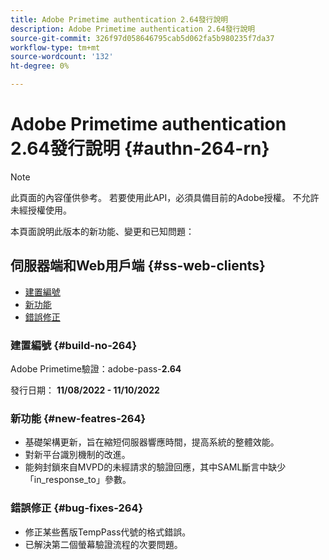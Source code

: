 ```yaml
---
title: Adobe Primetime authentication 2.64發行說明
description: Adobe Primetime authentication 2.64發行說明
source-git-commit: 326f97d058646795cab5d062fa5b980235f7da37
workflow-type: tm+mt
source-wordcount: '132'
ht-degree: 0%

---
```



# Adobe Primetime authentication 2.64發行說明 {#authn-264-rn}

>[!NOTE]
>
>此頁面的內容僅供參考。 若要使用此API，必須具備目前的Adobe授權。 不允許未經授權使用。

本頁面說明此版本的新功能、變更和已知問題：

## 伺服器端和Web用戶端 {#ss-web-clients}

* [建置編號](#build-no-264)
* [新功能](#new-featres-264)
* [錯誤修正](#bug-fixes-264)


### 建置編號 {#build-no-264}

Adobe Primetime驗證：adobe-pass-**2.64**

發行日期： **11/08/2022 - 11/10/2022**

### 新功能 {#new-featres-264}

* 基礎架構更新，旨在縮短伺服器響應時間，提高系統的整體效能。
* 對新平台識別機制的改進。
* 能夠封鎖來自MVPD的未經請求的驗證回應，其中SAML斷言中缺少「in_response_to」參數。

### 錯誤修正 {#bug-fixes-264}

* 修正某些舊版TempPass代號的格式錯誤。
* 已解決第二個螢幕驗證流程的次要問題。
